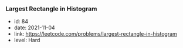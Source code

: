 ### Largest Rectangle in Histogram

* id: 84
* date: 2021-11-04
* link: https://leetcode.com/problems/largest-rectangle-in-histogram
* level: Hard
